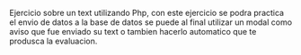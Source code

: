 Ejercicio sobre un text utilizando Php, con este ejercicio se podra practica el envio de datos a la base de datos se puede al final utilizar un modal como aviso que fue enviado su text o tambien hacerlo automatico 
que te produsca la evaluacion.
